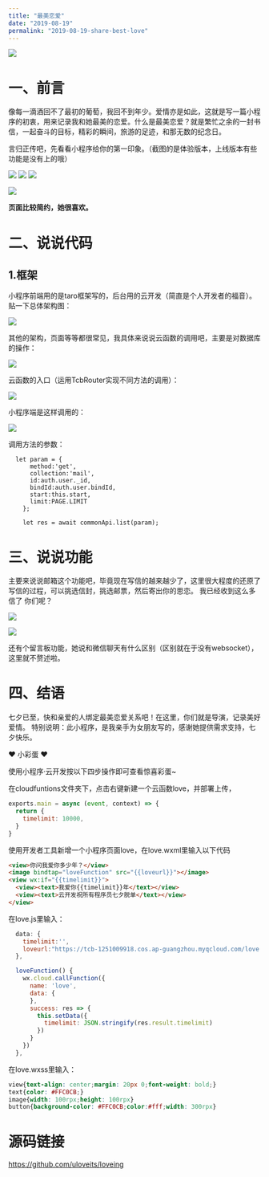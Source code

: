 ```yaml
---
title: "最美恋爱"
date: "2019-08-19"
permalink: "2019-08-19-share-best-love"
---
```


![](https://puui.qpic.cn/vupload/0/20190807_1565159329722_xl8xl1g3q5b.png/0)

# 一、前言

   像每一滴酒回不了最初的葡萄，我回不到年少。爱情亦是如此，这就是写一篇小程序的初衷，用来记录我和她最美的恋爱。什么是最美恋爱？就是繁忙之余的一封书信，一起奋斗的目标，精彩的瞬间，旅游的足迹，和那无数的纪念日。

言归正传吧，先看看小程序给你的第一印象。（截图的是体验版本，上线版本有些功能是没有上的哦）

![](https://upload-images.jianshu.io/upload_images/4252197-f72b87df57571e3b.png?imageMogr2/auto-orient/strip%7CimageView2/2/w/1240)
![](https://upload-images.jianshu.io/upload_images/4252197-88c0729c04610300.png?imageMogr2/auto-orient/strip%7CimageView2/2/w/1240)
![](https://upload-images.jianshu.io/upload_images/4252197-5899628618562b45.png?imageMogr2/auto-orient/strip%7CimageView2/2/w/1240)

![](https://upload-images.jianshu.io/upload_images/4252197-09aadf9f0d9dfca7.png?imageMogr2/auto-orient/strip%7CimageView2/2/w/1240)

**页面比较简约，她很喜欢。**

# 二、说说代码

## 1.框架

小程序前端用的是taro框架写的，后台用的云开发（简直是个人开发者的福音）。
贴一下总体架构图：

![](https://upload-images.jianshu.io/upload_images/4252197-552bb6542d2b67b5.png?imageMogr2/auto-orient/strip%7CimageView2/2/w/1240)


其他的架构，页面等等都很常见，我具体来说说云函数的调用吧，主要是对数据库的操作：

![](https://upload-images.jianshu.io/upload_images/4252197-43e6773fbbb1cb2f.png?imageMogr2/auto-orient/strip%7CimageView2/2/w/1240)

云函数的入口（运用TcbRouter实现不同方法的调用）：

![](https://upload-images.jianshu.io/upload_images/4252197-51e1cc0f7f70d42e.png?imageMogr2/auto-orient/strip%7CimageView2/2/w/1240)

小程序端是这样调用的：

![](https://upload-images.jianshu.io/upload_images/4252197-8a018a5b2eab4989.png?imageMogr2/auto-orient/strip%7CimageView2/2/w/1240)

调用方法的参数：

```
  let param = {
      method:'get',
      collection:'mail',
      id:auth.user._id,
      bindId:auth.user.bindId,
      start:this.start,
      limit:PAGE.LIMIT
    };

    let res = await commonApi.list(param);
```

# 三、说说功能

主要来说说邮箱这个功能吧，毕竟现在写信的越来越少了，这里很大程度的还原了写信的过程，可以挑选信封，挑选邮票，然后寄出你的思恋。
我已经收到这么多信了 你们呢？

![](https://upload-images.jianshu.io/upload_images/4252197-aa5f6688fb9471d3.png?imageMogr2/auto-orient/strip%7CimageView2/2/w/1240)

![](https://upload-images.jianshu.io/upload_images/4252197-8d490dae4b574c73.png?imageMogr2/auto-orient/strip%7CimageView2/2/w/1240)

还有个留言板功能，她说和微信聊天有什么区别（区别就在于没有websocket），这里就不赘述啦。



# 四、结语
七夕已至，快和亲爱的人绑定最美恋爱关系吧！在这里，你们就是导演，记录美好爱情。
特别说明：此小程序，是我亲手为女朋友写的，感谢她提供需求支持，七夕快乐。

❤️ 小彩蛋 ❤️

使用小程序·云开发按以下四步操作即可查看惊喜彩蛋~

在cloudfuntions文件夹下，点击右键新建一个云函数love，并部署上传，
```javascript
exports.main = async (event, context) => {
  return {
    timelimit: 10000,
  }
}
```
使用开发者工具新增一个小程序页面love，在love.wxml里输入以下代码

```html
<view>你问我爱你多少年？</view>
<image bindtap="loveFunction" src="{{loveurl}}"></image>
<view wx:if="{{timelimit}}">
  <view><text>我爱你{{timelimit}}年</text></view>
  <view><text>云开发祝所有程序员七夕脱单</text></view>  
</view>
```
在love.js里输入：
```javascript
  data: {
    timelimit:'',
    loveurl:"https://tcb-1251009918.cos.ap-guangzhou.myqcloud.com/love.png",
  },

  loveFunction() {
    wx.cloud.callFunction({
      name: 'love',
      data: {
      },
      success: res => {
        this.setData({
          timelimit: JSON.stringify(res.result.timelimit)
        })
      }
    })
  },
```
在love.wxss里输入：
```css
view{text-align: center;margin: 20px 0;font-weight: bold;}
text{color: #FFC0CB;}
image{width: 100rpx;height: 100rpx}
button{background-color: #FFC0CB;color:#fff;width: 300rpx}
```

# 源码链接
<https://github.com/uloveits/loveing>
